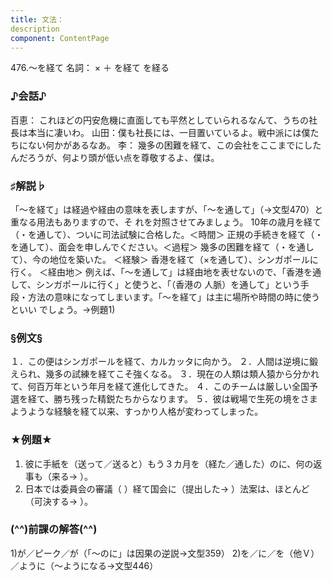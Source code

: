 ```yaml
---
title: 文法：
description
component: ContentPage
---
```



476.～を経て
名詞： × ＋ を経て を経る
### ♪会話♪
百恵： これほどの円安危機に直面しても平然としていられるなんて、うちの社長は本当に凄いわ。 山田：僕も社長には、一目置いているよ。戦中派には僕たちにない何かがあるなあ。
李： 幾多の困難を経て、この会社をここまでにしたんだろうが、何より頭が低い点を尊敬するよ、僕は。
### ♯解説♭
「～を経て」は経過や経由の意味を表しますが、「～を通して」（→文型470）と重なる用法もありますので、そ れを対照させてみましょう。
10年の歳月を経て（・を通して）、ついに司法試験に合格した。＜時間＞ 正規の手続きを経て（・を通して）、面会を申しんでください。＜過程＞ 幾多の困難を経て（・を通して）、今の地位を築いた。 ＜経験＞ 香港を経て（×を通して）、シンガポールに行く。 ＜経由地＞ 例えば、「～を通して」は経由地を表せないので、「香港を通して、シンガポールに行く」と使うと、「（香港の
人脈）を通して」という手段・方法の意味になってしまいます。「～を経て」は主に場所や時間の時に使うといい でしょう。→例題1)
### §例文§
１．この便はシンガポールを経て、カルカッタに向かう。
２．人間は逆境に鍛えられ、幾多の試練を経てこそ強くなる。
３．現在の人類は類人猿から分かれて、何百万年という年月を経て進化してきた。
４．このチームは厳しい全国予選を経て、勝ち残った精鋭たちからなります。
５．彼は戦場で生死の境をさまようような経験を経て以来、すっかり人格が変わってしまった。
### ★例題★
1) 彼に手紙を（送って／送ると）もう３カ月を（経た／通した）のに、何の返事も（来る→ ）。
2) 日本では委員会の審議（ ）経て国会に（提出した→ ）法案は、ほとんど（可決する→ ）。
### (^^)前課の解答(^^)
1)が／ピーク／が（「～のに」は因果の逆説→文型359）
2)を／に／を（他Ｖ）／ように（～ようになる→文型446）
